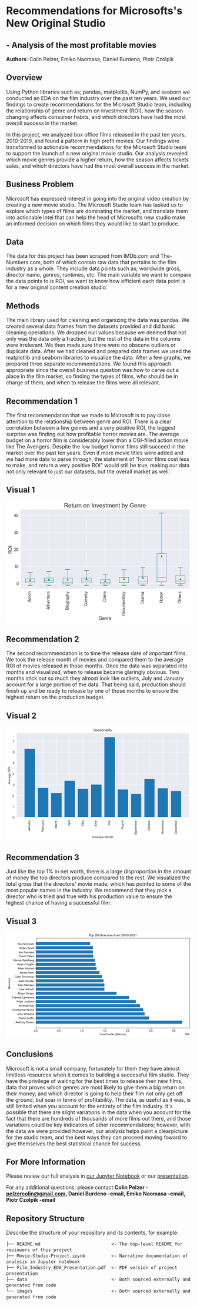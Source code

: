 # Recommendations for Microsofts's New Original Studio 
## - Analysis of the most profitable movies

**Authors**: Colin Pelzer, Emiko Naomasa, Daniel Burdeno, Piotr Czolpik

## Overview

  Using Python libraries such as; pandas, matplotlib, NumPy, and seaborn we conducted an EDA on the film industry
over the past ten years. We used our findings to create recommendations for the Microsoft Studio team, 
including the relationship of genre and return on investment (ROI), how the season changing affects consumer habits, 
and which directors have had the most overall success in the market.

In this project, we analyzed box office films released in the past ten years, 2010-2019, and found a pattern in high profit movies. Our findings were transformed to actionable recommendations for the Microsoft Studio team to support the launch of a new original movie studio. Our analysis revealed which  movie genres provide a higher return, how the season affects tickets sales, and which directors have had the most overall success in the market. 


## Business Problem

  Microsoft has expressed interest in going into the original video creation by creating a new movie studio. 
The Microsoft Studio team has tasked us to explore which types of films are dominating the market, 
and translate them into actionable intel that can help the head of Microsofts new studio make
an informed decision on which films they would like to start to produce.

## Data

  The data for this project has been scraped from IMDb.com and The-Numbers.com, both of which contain
raw data that pertains to the film industry as a whole. They include data points such as; worldwide gross,
director name, genres, runtimes, etc. The main variable we want to compare the data points to is
ROI, we want to know how efficient each data point is for a new original content creation studio.

## Methods

  The main library used for cleaning and organizing the data was pandas. We created several data frames
from the datasets provided and did basic cleaning operations. We dropped null values because we deemed that
not only was the data only a fraction, but the rest of the data in the columns were irrelevant. We then made
sure there were no obscene outliers or duplicate data. After we had cleaned and prepared data frames we used
the matplotlib and seaborn libraries to visualize the data. After a few graphs, we prepared three separate
recommendations. We found this approach appropriate since the overall business question was how to carve out
a place in the film market, so finding the types of films, who should be in charge of them, and when to release
the films were all relevant.

## Recommendation 1

  The first recommendation that we made to Microsoft is to pay close attention to the relationship between
genre and ROI. There is a clear correlation between a few genres and a very positive ROI, the biggest surprise
was finding out how profitable horror movies are. The average budget on a horror film is considerably lower than
a CGI-filled action movie like The Avengers. Despite the low budget horror films still succeed in the market over
the past ten years. Even if more movie titles were added and we had more data to parse through, the statement of
"horror films cost less to make, and return a very positive ROI" would still be true, making our data not only relevant
to just our datasets, but the overall market as well.

## Visual 1
![graph1](./Images/boxplot_roi_genre.png)

## Recommendation 2
  The second recommendation is to time the release date of important films.
We took the release month of movies and compared them to the average ROI of movies released in those months. 
Once the data was separated into months and visualized, when to release became glaringly obvious. Two
months stick out so much they almost look like outliers, July and January account for a large portion of the data.
That being said, production should finish up and be ready to release by one of those months to ensure the highest
return on the production budget.

## Visual 2
![graph1](./Images/Seasonality.png)

## Recommendation 3
Just like the top 1% in net worth, there is a large disproportion in the amount of money the top directors
produce compared to the rest. We visualized the total gross that the directors' movie made, which has pointed
to some of the most popular names in the industry. We recommend that they pick a director who is tried and true
with his production value to ensure the highest chance of having a successful film.

## Visual 3
![graph1](./Images/directors.png)


## Conclusions

Microsoft is not a small company, fortunately for them they have almost limitless resources when it comes
to building a successful film studio. They have the privilege of waiting for the best times to release their new films,
data that proves which genres are most likely to give them a big return on their money, and which director is going
to help their film not only get off the ground, but soar in terms of profitability. The data, as useful as it was, is still limited
when you account for the entirety of the film industry. It's possible that there are slight variations in the data when you account for
the fact that there are hundreds of thousands of more films out there, and those variations could be key indicators of other recommendations; 
however, with the data we were provided however, our analysis helps paint a clearpicture for the studio team, and the best ways 
they can proceed moving foward to give themselves the best statistical chance for success.

## For More Information

Please review our full analysis in [our Jupyter Notebook](./Movie-Studio-Project.ipynb) or our [presentation](./Film-Industry-EDA-PresentationF.pdf).

For any additional questions, please contact **Colin Pelzer - pelzercolin@gmail.com, Daniel Burdeno -email, Emiko Naomasa -email, Piotr Czolpik -email**

## Repository Structure

Describe the structure of your repository and its contents, for example:

```
├── README.md                           <- The top-level README for reviewers of this project
├── Movie-Studio-Project.ipynb          <- Narrative documentation of analysis in Jupyter notebook
├── Film_Industry_EDA_Presentation.pdf  <- PDF version of project presentation
├── data                                <- Both sourced externally and generated from code
└── images                              <- Both sourced externally and generated from code
```
